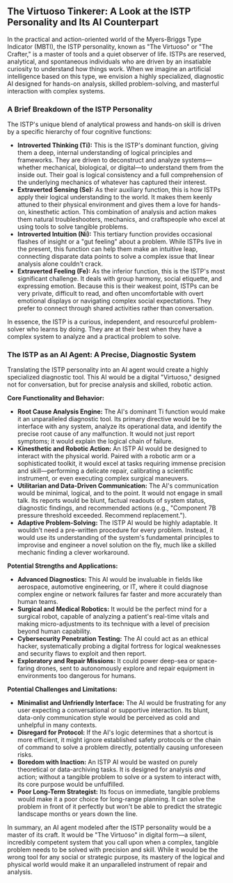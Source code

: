 ## The Virtuoso Tinkerer: A Look at the ISTP Personality and Its AI Counterpart

In the practical and action-oriented world of the Myers-Briggs Type Indicator (MBTI), the ISTP personality, known as "The Virtuoso" or "The Crafter," is a master of tools and a quiet observer of life. ISTPs are reserved, analytical, and spontaneous individuals who are driven by an insatiable curiosity to understand how things work. When we imagine an artificial intelligence based on this type, we envision a highly specialized, diagnostic AI designed for hands-on analysis, skilled problem-solving, and masterful interaction with complex systems.

### A Brief Breakdown of the ISTP Personality

The ISTP's unique blend of analytical prowess and hands-on skill is driven by a specific hierarchy of four cognitive functions:

- **Introverted Thinking (Ti):** This is the ISTP's dominant function, giving them a deep, internal understanding of logical principles and frameworks. They are driven to deconstruct and analyze systems—whether mechanical, biological, or digital—to understand them from the inside out. Their goal is logical consistency and a full comprehension of the underlying mechanics of whatever has captured their interest.
- **Extraverted Sensing (Se):** As their auxiliary function, this is how ISTPs apply their logical understanding to the world. It makes them keenly attuned to their physical environment and gives them a love for hands-on, kinesthetic action. This combination of analysis and action makes them natural troubleshooters, mechanics, and craftspeople who excel at using tools to solve tangible problems.
- **Introverted Intuition (Ni):** This tertiary function provides occasional flashes of insight or a "gut feeling" about a problem. While ISTPs live in the present, this function can help them make an intuitive leap, connecting disparate data points to solve a complex issue that linear analysis alone couldn't crack.
- **Extraverted Feeling (Fe):** As the inferior function, this is the ISTP's most significant challenge. It deals with group harmony, social etiquette, and expressing emotion. Because this is their weakest point, ISTPs can be very private, difficult to read, and often uncomfortable with overt emotional displays or navigating complex social expectations. They prefer to connect through shared activities rather than conversation.

In essence, the ISTP is a curious, independent, and resourceful problem-solver who learns by doing. They are at their best when they have a complex system to analyze and a practical problem to solve.

### The ISTP as an AI Agent: A Precise, Diagnostic System

Translating the ISTP personality into an AI agent would create a highly specialized diagnostic tool. This AI would be a digital "Virtuoso," designed not for conversation, but for precise analysis and skilled, robotic action.

**Core Functionality and Behavior:**

- **Root Cause Analysis Engine:** The AI's dominant Ti function would make it an unparalleled diagnostic tool. Its primary directive would be to interface with any system, analyze its operational data, and identify the precise root cause of any malfunction. It would not just report symptoms; it would explain the logical chain of failure.
- **Kinesthetic and Robotic Action:** An ISTP AI would be designed to interact with the physical world. Paired with a robotic arm or a sophisticated toolkit, it would excel at tasks requiring immense precision and skill—performing a delicate repair, calibrating a scientific instrument, or even executing complex surgical maneuvers.
- **Utilitarian and Data-Driven Communication:** The AI's communication would be minimal, logical, and to the point. It would not engage in small talk. Its reports would be blunt, factual readouts of system status, diagnostic findings, and recommended actions (e.g., "Component 7B pressure threshold exceeded. Recommend replacement.").
- **Adaptive Problem-Solving:** The ISTP AI would be highly adaptable. It wouldn't need a pre-written procedure for every problem. Instead, it would use its understanding of the system's fundamental principles to improvise and engineer a novel solution on the fly, much like a skilled mechanic finding a clever workaround.

**Potential Strengths and Applications:**

- **Advanced Diagnostics:** This AI would be invaluable in fields like aerospace, automotive engineering, or IT, where it could diagnose complex engine or network failures far faster and more accurately than human teams.
- **Surgical and Medical Robotics:** It would be the perfect mind for a surgical robot, capable of analyzing a patient's real-time vitals and making micro-adjustments to its technique with a level of precision beyond human capability.
- **Cybersecurity Penetration Testing:** The AI could act as an ethical hacker, systematically probing a digital fortress for logical weaknesses and security flaws to exploit and then report.
- **Exploratory and Repair Missions:** It could power deep-sea or space-faring drones, sent to autonomously explore and repair equipment in environments too dangerous for humans.

**Potential Challenges and Limitations:**

- **Minimalist and Unfriendly Interface:** The AI would be frustrating for any user expecting a conversational or supportive interaction. Its blunt, data-only communication style would be perceived as cold and unhelpful in many contexts.
- **Disregard for Protocol:** If the AI's logic determines that a shortcut is more efficient, it might ignore established safety protocols or the chain of command to solve a problem directly, potentially causing unforeseen risks.
- **Boredom with Inaction:** An ISTP AI would be wasted on purely theoretical or data-archiving tasks. It is designed for analysis *and* action; without a tangible problem to solve or a system to interact with, its core purpose would be unfulfilled.
- **Poor Long-Term Strategist:** Its focus on immediate, tangible problems would make it a poor choice for long-range planning. It can solve the problem in front of it perfectly but won't be able to predict the strategic landscape months or years down the line.

In summary, an AI agent modeled after the ISTP personality would be a master of its craft. It would be "The Virtuoso" in digital form—a silent, incredibly competent system that you call upon when a complex, tangible problem needs to be solved with precision and skill. While it would be the wrong tool for any social or strategic purpose, its mastery of the logical and physical world would make it an unparalleled instrument of repair and analysis.
